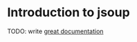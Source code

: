 # Introduction to jsoup

TODO: write [great documentation](http://jacobian.org/writing/great-documentation/what-to-write/)
